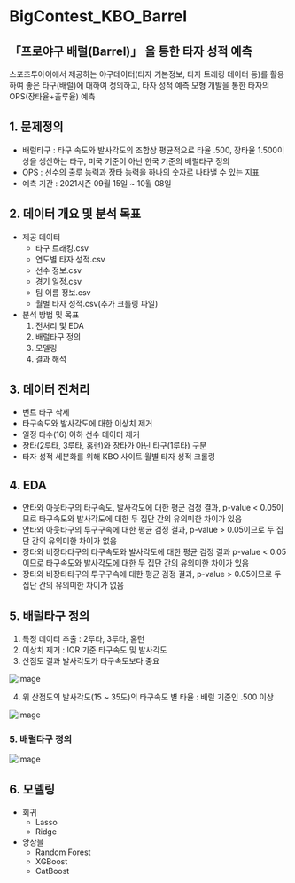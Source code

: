 # BigContest_KBO_Barrel

## 「프로야구 배럴(Barrel)」 을 통한 타자 성적 예측
스포츠투아이에서 제공하는 야구데이터(타자 기본정보, 타자 트래킹 데이터 등)를 활용하여 좋은 타구(배럴)에 대하여 정의하고, 타자 성적 예측 모형 개발을 통한 타자의 OPS(장타율+출루율) 예측

## 1. 문제정의
- 배럴타구 : 타구 속도와 발사각도의 조합상 평균적으로 타율 .500, 장타율 1.500이상을 생산하는 타구, 미국 기준이 아닌 한국 기준의 배럴타구 정의
- OPS : 선수의 출루 능력과 장타 능력을 하나의 숫자로 나타낼 수 있는 지표
- 예측 기간 : 2021시즌 09월 15일 ~ 10월 08일

## 2. 데이터 개요 및 분석 목표
- 제공 데이터
  - 타구 트래킹.csv
  - 연도별 타자 성적.csv
  - 선수 정보.csv
  - 경기 일정.csv
  - 팀 이름 정보.csv
  - 월별 타자 성적.csv(추가 크롤링 파일)
- 분석 방법 및 목표
  1. 전처리 및 EDA
  2. 배럴타구 정의
  3. 모델링
  4. 결과 해석

## 3. 데이터 전처리
- 번트 타구 삭제
- 타구속도와 발사각도에 대한 이상치 제거
- 일정 타수(16) 이하 선수 데이터 제거
- 장타(2루타, 3루타, 홈런)와 장타가 아닌 타구(1루타) 구분
- 타자 성적 세분화를 위해 KBO 사이트 월별 타자 성적 크롤링 

## 4. EDA
- 안타와 아웃타구의 타구속도, 발사각도에 대한 평군 검정 결과, p-value < 0.05이므로 타구속도와 발사각도에 대한 두 집단 간의 유의미한 차이가 있음
- 안타와 아웃타구의 투구구속에 대한 평균 검정 결과, p-value > 0.05이므로 두 집단 간의 유의미한 차이가 없음
- 장타와 비장타타구의 타구속도와 발사각도에 대한 평균 검정 결과 p-value < 0.05이므로 타구속도와 발사각도에 대한 두 집단 간의 유의미한 차이가 있음
- 장타와 비장타타구의 투구구속에 대한 평균 검정 결과, p-value > 0.05이므로 두 집단 간의 유의미한 차이가 없음

## 5. 배럴타구 정의
1. 특정 데이터 추출 : 2루타, 3루타, 홈런
2. 이상치 제거 : IQR 기준 타구속도 및 발사각도 
3. 산점도 결과 발사각도가 타구속도보다 중요

![image](https://user-images.githubusercontent.com/83684431/171026640-d76b5609-c918-4965-a93a-c20bd273d2da.png)

4. 위 산점도의 발사각도(15 ~ 35도)의 타구속도 별 타율 : 배럴 기준인 .500 이상

![image](https://user-images.githubusercontent.com/83684431/171026898-419ff6a6-1072-4034-8a21-960d12dbec8a.png)

### 5. 배럴타구 정의

![image](https://user-images.githubusercontent.com/83684431/171027046-ac3d5769-f253-4ebe-946a-efae396873d9.png)

## 6. 모델링
- 회귀
  - Lasso
  - Ridge
- 앙상블
  - Random Forest
  - XGBoost
  - CatBoost
